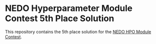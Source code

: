 # NEDO Hyperparameter Module Contest 5th Place Solution

This repository contains the 5th place solution for the [NEDO HPO Module Contest](https://signate.jp/competitions/978).
